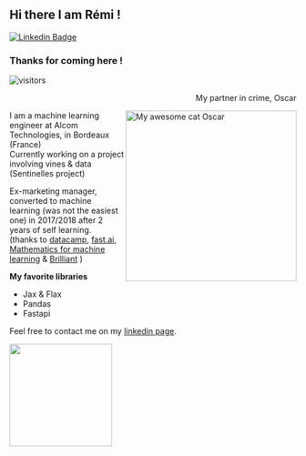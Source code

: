## Hi there I am Rémi !
[![Linkedin Badge](https://img.shields.io/badge/-LinkedIn-0e76a8?style=flat-square&logo=Linkedin&logoColor=white)](https://linkedin.com/in/remi-caland)
### Thanks for coming here ! 
![visitors](https://visitor-badge.glitch.me/badge?page_id=remic33.visitor-badge)


<p align="right"> My partner in crime, Oscar </p>
<img align="right" width="300" height="300" src="https://zupimages.net/up/21/43/yx3x.jpg" alt="My awesome cat Oscar" /></a>


I am a machine learning engineer at Alcom Technologies, in Bordeaux (France)  
Currently working on a project involving vines & data (Sentinelles project)  

Ex-marketing manager, converted to machine learning (was not the easiest one) in 2017/2018 after 2 years of self learning.  
(thanks to [datacamp](https://www.datacamp.com/), [fast.ai](https://www.fast.ai/), [Mathematics for machine learning](https://mml-book.github.io/) & [Brilliant](https://brilliant.org/) )

**My favorite libraries**  
- Jax & Flax
- Pandas
- Fastapi


Feel free to contact me on my [linkedin page](https://linkedin.com/in/remi-caland). 



<img height="180em" src="https://github-readme-stats.vercel.app/api?username=remic33&show_icons=true&hide_border=true&&count_private=true&include_all_commits=true" />